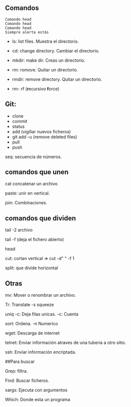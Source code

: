 ## Comandos

```
Comando head
Comando head
Comando head
Siempre alerta estás 
```

- ls: list files. Muestra el directorio.

- cd: change directory. Cambiar el directorio.

- mkdir: make dir. Creas un directorio.

- rm: romove. Quitar un directorio.

- rmdir: remove directory. Quitar un directorio.

- rm- rf (**r**ecursivo **f**orce)

## Git: 

- clone 
- commit 
- status
- add (vigiliar nuevos ficheros) 
- git add -u (remove deleted files)
- pull
- push

seq: secuencia de números.

## comandos que unen

cat concatenar un archivo

paste: unir en vertical.

join: Combinaciones.

## comandos que dividen

tail -2 archivo

tail -f (deja el fichero abierto)

head

cut: cortan vertical => cut -d" " -f 1

split: que divide horizontal

## Otras

mv: Mover o renombrar un archivo.

Tr: Translate
	-s squeeze

uniq -c: Deja filas unicas. -c: Cuenta

sort: Ordena. -n Numerico

wget: Descarga de internet

telnet: Enviar información atraves de una tuberia a otro sitio.

ssh: Enviar información encriptada.

##Para buscar 

Grep: filtra.

Find: Buscar ficheros.

xargs: Ejecuta con argumentos

Which: Donde esta un programa
